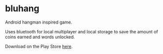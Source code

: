 bluhang
=======

Android hangman inspired game.

Uses bluetooth for local multiplayer and local storage to save the amount of coins earned and words unlocked.

Download on the Play Store <a href ='https://play.google.com/store/apps/details?id=com.ticklesoft.wordapult' target='blank'>here</a>.
